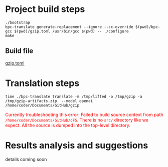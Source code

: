 # Project build steps

```
./bootstrap
bpc-translate generate-replacement --ignore --cc-override $(pwd)/bpc-gcc $(pwd)/gzip.toml /usr/bin/gcc $(pwd) -- ./configure
make
```

## Build file

[gzip.toml](gzip.toml)

# Translation steps

```
time ./bpc-translate translate -m /tmp/lifted -o /tmp/gzip -a /tmp/gzip-artifacts.zip  --model openai /home/coder/Documents/GitHub/gzip
```

<span style="color: red;">Currently troubleshooting this error: Failed to build source context from path `/home/coder/Documents/GitHub/cFS`. There is no `src/` directory like we expect. All the source is dumped into the top-level directory. </span>

# Results analysis and suggestions

details coming soon



